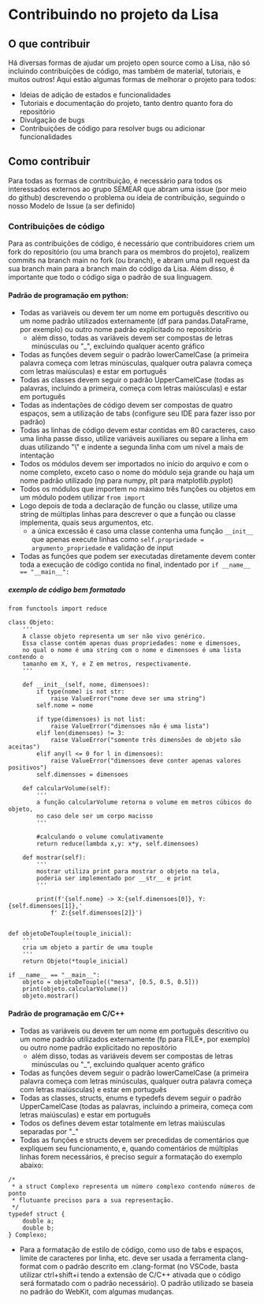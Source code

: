 # Contribuindo no projeto da Lisa
## O que contribuir
Há diversas formas de ajudar um projeto open source como a Lisa, não só incluindo contribuições de código, mas também de material, tutoriais, e muitos outros! Aqui estão algumas formas de melhorar o projeto para todos:
* Ideias de adição de estados e funcionalidades
* Tutoriais e documentação do projeto, tanto dentro quanto fora do repositório
* Divulgação de bugs
* Contribuições de código para resolver bugs ou adicionar funcionalidades

## Como contribuir
Para todas as formas de contribuição, é necessário para todos os interessados externos ao grupo SEMEAR que abram uma issue (por meio do github) descrevendo o problema ou ideia de contribuição, seguindo o nosso Modelo de Issue (a ser definido)

### Contribuições de código
Para as contribuições de código, é necessário que contribuidores criem um fork do repositório (ou uma branch para os membros do projeto), realizem commits na branch main no fork (ou branch), e abram uma pull request da sua branch main para a branch main do código da Lisa. Além disso, é importante que todo o código siga o padrão de sua linguagem.

#### Padrão de programação em python:
* Todas as variáveis ou devem ter um nome em português descritivo ou um nome padrão utilizados externamente (df para pandas.DataFrame, por exemplo) ou outro nome padrão explicitado no repositório
    * além disso, todas as variáveis devem ser compostas de letras minúsculas ou "\_", excluindo qualquer acento gráfico
* Todas as funções devem seguir o padrão lowerCamelCase (a primeira palavra começa com letras minúsculas, qualquer outra palavra começa com letras maiúsculas) e estar em português
* Todas as classes devem seguir o padrão UpperCamelCase (todas as palavras, incluindo a primeira, começa com letras maiúsculas) e estar em português
* Todas as indentações de código devem ser compostas de quatro espaços, sem a utilização de tabs (configure seu IDE para fazer isso por padrão)
* Todas as linhas de código devem estar contidas em 80 caracteres, caso uma linha passe disso, utilize variáveis auxiliares ou separe a linha em duas utilizando "\\" e indente a segunda linha com um nível a mais de intentação
* Todos os módulos devem ser importados no início do arquivo e com o nome completo, exceto caso o nome do módulo seja grande ou haja um nome padrão utilizado (np para numpy, plt para matplotlib.pyplot)
* Todos os módulos que importem no máximo três funções ou objetos em um módulo podem utilizar `from import`
* Logo depois de toda a declaração de função ou classe, utilize uma string de múltiplas linhas para descrever o que a função ou classe implementa, quais seus argumentos, etc.
    * a única excessão é caso uma classe contenha uma função `__init__` que apenas execute linhas como `self.propriedade = argumento_propriedade` e validação de input
* Todas as funções que podem ser executadas diretamente devem conter toda a execução de código contida no final, indentado por `if __name__ == "__main__":`
##### exemplo de código bem formatado
```
from functools import reduce

class Objeto:
    '''
    A classe objeto representa um ser não vivo genérico.
    Essa classe contém apenas duas propriedades: nome e dimensoes,
    no qual o nome é uma string com o nome e dimensoes é uma lista contendo o
    tamanho em X, Y, e Z em metros, respectivamente.
    '''

    def __init__(self, nome, dimensoes):
        if type(nome) is not str:
            raise ValueError("nome deve ser uma string")
        self.nome = nome

        if type(dimensoes) is not list:
            raise ValueError("dimensoes não é uma lista")
        elif len(dimensoes) != 3:
            raise ValueError("somente três dimensões de objeto são aceitas")
        elif any(l <= 0 for l in dimensoes):
            raise ValueError("dimensoes deve conter apenas valores positivos")
        self.dimensoes = dimensoes

    def calcularVolume(self):
        '''
        a função calcularVolume retorna o volume em metros cúbicos do objeto,
        no caso dele ser um corpo macisso
        '''

        #calculando o volume comulativamente
        return reduce(lambda x,y: x*y, self.dimensoes)

    def mostrar(self):
        '''
        mostrar utiliza print para mostrar o objeto na tela,
        poderia ser implementado por __str__ e print
        '''

        print(f'{self.nome} -> X:{self.dimensoes[0]}, Y:{self.dimensoes[1]},'
            f' Z:{self.dimensoes[2]}')


def objetoDeTouple(touple_inicial):
    '''
    cria um objeto a partir de uma touple
    '''
    return Objeto(*touple_inicial)

if __name__ == "__main__":
    objeto = objetoDeTouple(("mesa", [0.5, 0.5, 0.5]))
    print(objeto.calcularVolume())
    objeto.mostrar()
```

#### Padrão de programação em C/C++
* Todas as variáveis ou devem ter um nome em português descritivo ou um nome padrão utilizados externamente (fp para FILE\*, por exemplo) ou outro nome padrão explicitado no repositório
    * além disso, todas as variáveis devem ser compostas de letras minúsculas ou "\_", excluindo qualquer acento gráfico
* Todas as funções devem seguir o padrão lowerCamelCase (a primeira palavra começa com letras minúsculas, qualquer outra palavra começa com letras maiúsculas) e estar em português
* Todas as classes, structs, enums e typedefs devem seguir o padrão UpperCamelCase (todas as palavras, incluindo a primeira, começa com letras maiúsculas) e estar em português
* Todos os defines devem estar totalmente em letras maiúsculas separadas por "\_"
* Todas as funções e structs devem ser precedidas de comentários que expliquem seu funcionamento, e, quando comentários de múltiplas linhas forem necessários, é preciso seguir a formatação do exemplo abaixo:
```
/*
 * a struct Complexo representa um número complexo contendo números de ponto
 * flutuante precisos para a sua representação.
 */
typedef struct {
    double a;
    double b;
} Complexo;
```
* Para a formatação de estilo de código, como uso de tabs e espaços, limite de caracteres por linha, etc. deve ser usada a ferramenta clang-format com o padrão descrito em .clang-format (no VSCode, basta utilizar ctrl+shift+i tendo a extensão de C/C++ ativada que o código será formatado com o padrão necessário). O padrão utilizado se baseia no padrão do WebKit, com algumas mudanças.

